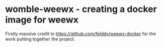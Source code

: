 # womble-weewx - creating a docker image for weewx

Firstly massive credit to 
https://github.com/felddy/weewx-docker for the work putting together the project.

